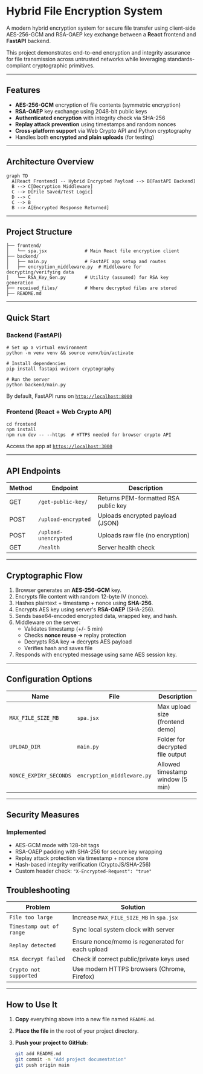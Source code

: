 # Hybrid File Encryption System

A modern hybrid encryption system for secure file transfer using client-side AES-256-GCM and RSA-OAEP key exchange between a **React** frontend and **FastAPI** backend.

This project demonstrates end-to-end encryption and integrity assurance for file transmission across untrusted networks while leveraging standards-compliant cryptographic primitives.

---

## Features

- **AES-256-GCM** encryption of file contents (symmetric encryption)
- **RSA-OAEP** key exchange using 2048-bit public keys
- **Authenticated encryption** with integrity check via SHA-256
- **Replay attack prevention** using timestamps and random nonces
- **Cross-platform support** via Web Crypto API and Python cryptography
- Handles both **encrypted and plain uploads** (for testing)

---

## Architecture Overview

```
graph TD
  A[React Frontend] -- Hybrid Encrypted Payload --> B[FastAPI Backend]
  B --> C[Decryption Middleware]
  C --> D[File Saved/Test Logic]
  D --> C
  C --> B
  B --> A[Encrypted Response Returned]
```

---

## Project Structure

```
├── frontend/
│   └── spa.jsx              # Main React file encryption client
├── backend/
│   ├── main.py              # FastAPI app setup and routes
│   ├── encryption_middleware.py  # Middleware for decrypting/verifying data
│   └── RSA_Key_Gen.py       # Utility (assumed) for RSA key generation
├── received_files/          # Where decrypted files are stored
├── README.md
```

---

## Quick Start

### Backend (FastAPI)

```
# Set up a virtual environment
python -m venv venv && source venv/bin/activate

# Install dependencies
pip install fastapi uvicorn cryptography

# Run the server
python backend/main.py
```

By default, FastAPI runs on [`http://localhost:8000`](http://localhost:8000)

### Frontend (React + Web Crypto API)

```
cd frontend
npm install
npm run dev -- --https  # HTTPS needed for browser crypto API
```

Access the app at [`https://localhost:3000`](https://localhost:3000)

---

## API Endpoints

| Method | Endpoint               | Description                        |
|--------|------------------------|------------------------------------|
| GET    | `/get-public-key/`     | Returns PEM-formatted RSA public key |
| POST   | `/upload-encrypted`    | Uploads encrypted payload (JSON)   |
| POST   | `/upload-unencrypted`  | Uploads raw file (no encryption)   |
| GET    | `/health`              | Server health check                |

---

## Cryptographic Flow

1. Browser generates an **AES-256-GCM** key.
2. Encrypts file content with random 12-byte IV (nonce).
3. Hashes plaintext + timestamp + nonce using **SHA-256**.
4. Encrypts AES key using server's **RSA-OAEP** (SHA-256).
5. Sends base64-encoded encrypted data, wrapped key, and hash.
6. Middleware on the server:
   - Validates timestamp (+/- 5 min)
   - Checks **nonce reuse** ➜ replay protection
   - Decrypts RSA key ➜ decrypts AES payload
   - Verifies hash and saves file
7. Responds with encrypted message using same AES session key.

---

## Configuration Options

| Name                   | File                     | Description                      |
|------------------------|--------------------------|----------------------------------|
| `MAX_FILE_SIZE_MB`     | `spa.jsx`                | Max upload size (frontend demo)  |
| `UPLOAD_DIR`           | `main.py`                | Folder for decrypted file output |
| `NONCE_EXPIRY_SECONDS` | `encryption_middleware.py` | Allowed timestamp window (5 min) |

---

## Security Measures

### Implemented

- AES-GCM mode with 128-bit tags
- RSA-OAEP padding with SHA-256 for secure key wrapping
- Replay attack protection via timestamp + nonce store
- Hash-based integrity verification (CryptoJS/SHA-256)
- Custom header check: `"X-Encrypted-Request": "true"`


## Troubleshooting

| Problem                         | Solution                                 |
|----------------------------------|------------------------------------------|
| `File too large`                | Increase `MAX_FILE_SIZE_MB` in `spa.jsx` |
| `Timestamp out of range`        | Sync local system clock with server      |
| `Replay detected`               | Ensure nonce/memo is regenerated for each upload |
| `RSA decrypt failed`            | Check if correct public/private keys used |
| `Crypto not supported`          | Use modern HTTPS browsers (Chrome, Firefox) |

---

## How to Use It

1. **Copy** everything above into a new file named `README.md`.

2. **Place the file** in the root of your project directory.

3. **Push your project to GitHub**:
   ```bash
   git add README.md
   git commit -m "Add project documentation"
   git push origin main
   ```
